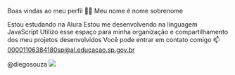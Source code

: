 Boas vindas ao meu perfil 💙💙
Meu nome é nome sobrenome

Estou estudando na Alura
Estou me desenvolvendo na linguagem JavaScript
Utilizo esse espaço para minha organização e compartilhamento dos meu projetos desenvolvidos
Você pode entrar em contato comigo 📫
00001106384180sp@al.educacao.sp.gov.br

@diegosouza
![](https://media1.tenor.com/m/mCiM7CmGGI4AAAAC/naruto.gif)
